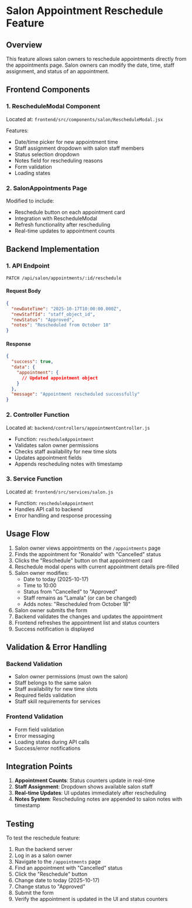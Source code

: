 # Salon Appointment Reschedule Feature

## Overview
This feature allows salon owners to reschedule appointments directly from the appointments page. Salon owners can modify the date, time, staff assignment, and status of an appointment.

## Frontend Components

### 1. RescheduleModal Component
Located at: `frontend/src/components/salon/RescheduleModal.jsx`

Features:
- Date/time picker for new appointment time
- Staff assignment dropdown with salon staff members
- Status selection dropdown
- Notes field for rescheduling reasons
- Form validation
- Loading states

### 2. SalonAppointments Page
Modified to include:
- Reschedule button on each appointment card
- Integration with RescheduleModal
- Refresh functionality after rescheduling
- Real-time updates to appointment counts

## Backend Implementation

### 1. API Endpoint
```
PATCH /api/salon/appointments/:id/reschedule
```

#### Request Body
```json
{
  "newDateTime": "2025-10-17T10:00:00.000Z",
  "newStaffId": "staff_object_id",
  "newStatus": "Approved",
  "notes": "Rescheduled from October 18"
}
```

#### Response
```json
{
  "success": true,
  "data": {
    "appointment": {
      // Updated appointment object
    }
  },
  "message": "Appointment rescheduled successfully"
}
```

### 2. Controller Function
Located at: `backend/controllers/appointmentController.js`
- Function: `rescheduleAppointment`
- Validates salon owner permissions
- Checks staff availability for new time slots
- Updates appointment fields
- Appends rescheduling notes with timestamp

### 3. Service Function
Located at: `frontend/src/services/salon.js`
- Function: `rescheduleAppointment`
- Handles API call to backend
- Error handling and response processing

## Usage Flow

1. Salon owner views appointments on the `/appointments` page
2. Finds the appointment for "Ronaldo" with "Cancelled" status
3. Clicks the "Reschedule" button on that appointment card
4. Reschedule modal opens with current appointment details pre-filled
5. Salon owner modifies:
   - Date to today (2025-10-17)
   - Time to 10:00
   - Status from "Cancelled" to "Approved"
   - Staff remains as "Lamala" (or can be changed)
   - Adds notes: "Rescheduled from October 18"
6. Salon owner submits the form
7. Backend validates the changes and updates the appointment
8. Frontend refreshes the appointment list and status counters
9. Success notification is displayed

## Validation & Error Handling

### Backend Validation
- Salon owner permissions (must own the salon)
- Staff belongs to the same salon
- Staff availability for new time slots
- Required fields validation
- Staff skill requirements for services

### Frontend Validation
- Form field validation
- Error messaging
- Loading states during API calls
- Success/error notifications

## Integration Points

1. **Appointment Counts**: Status counters update in real-time
2. **Staff Assignment**: Dropdown shows available salon staff
3. **Real-time Updates**: UI updates immediately after rescheduling
4. **Notes System**: Rescheduling notes are appended to salon notes with timestamp

## Testing

To test the reschedule feature:
1. Run the backend server
2. Log in as a salon owner
3. Navigate to the `/appointments` page
4. Find an appointment with "Cancelled" status
5. Click the "Reschedule" button
6. Change date to today (2025-10-17)
7. Change status to "Approved"
8. Submit the form
9. Verify the appointment is updated in the UI and status counters